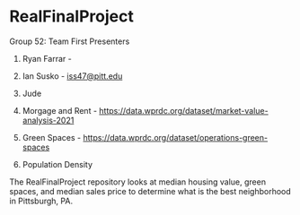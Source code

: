 # RealFinalProject
Group 52: Team First Presenters

1. Ryan Farrar -
2. Ian Susko - iss47@pitt.edu
3. Jude 

1. Morgage and Rent - https://data.wprdc.org/dataset/market-value-analysis-2021
2. Green Spaces - https://data.wprdc.org/dataset/operations-green-spaces
3. Population Density

The RealFinalProject repository looks at median housing value, green spaces, and median sales price to determine what is the best neighborhood in Pittsburgh, PA.
